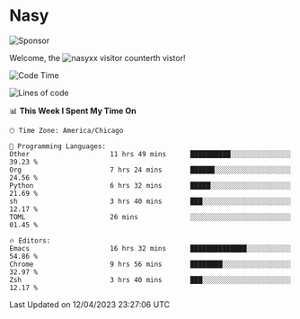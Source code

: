 # Nasy

<!--
<p align="center">
<img height="200" src="https://github-readme-stats.vercel.app/api?username=nasyxx&count_private=true&show_icons=true&theme=dracula&include_all_commits=true"/>
<img height="200" src="https://github-readme-stats.vercel.app/api/top-langs/?username=nasyxx&theme=dracula&hide=html,jupyter+notebook&count_private=true&show_icons=true"/>
</p>

  
----------------
-->

![Sponsor](https://img.shields.io/static/v1.svg?label=Sponsor&message=%E2%9D%A4&logo=GitHub&style=flat&color=pink)
 
Welcome, the ![nasyxx visitor counter](https://count.getloli.com/get/@nasyxx?theme=rule34)th vistor!
 
<!--START_SECTION:waka-->
![Code Time](http://img.shields.io/badge/Code%20Time-3%2C382%20hrs%2055%20mins-blue)

![Lines of code](https://img.shields.io/badge/From%20Hello%20World%20I%27ve%20Written-6.2%20million%20lines%20of%20code-blue)

📊 **This Week I Spent My Time On** 

```text
🕑︎ Time Zone: America/Chicago

💬 Programming Languages: 
Other                    11 hrs 49 mins      ██████████░░░░░░░░░░░░░░░   39.23 % 
Org                      7 hrs 24 mins       ██████░░░░░░░░░░░░░░░░░░░   24.56 % 
Python                   6 hrs 32 mins       █████░░░░░░░░░░░░░░░░░░░░   21.69 % 
sh                       3 hrs 40 mins       ███░░░░░░░░░░░░░░░░░░░░░░   12.17 % 
TOML                     26 mins             ░░░░░░░░░░░░░░░░░░░░░░░░░   01.45 % 

🔥 Editors: 
Emacs                    16 hrs 32 mins      ██████████████░░░░░░░░░░░   54.86 % 
Chrome                   9 hrs 56 mins       ████████░░░░░░░░░░░░░░░░░   32.97 % 
Zsh                      3 hrs 40 mins       ███░░░░░░░░░░░░░░░░░░░░░░   12.17 % 
```


 Last Updated on 12/04/2023 23:27:06 UTC
<!--END_SECTION:waka-->

<!-- ![visitors](https://visitor-badge.laobi.icu/badge?page_id=nasyxx.nasyxx) -->
